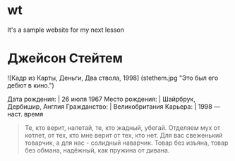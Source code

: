 # wt
It's a sample website for my next lesson

# Джейсон Стейтем
![Кадр из Карты, Деньги, Два ствола, 1998] (stethem.jpg "Это был его дебют в кино.")



Дата рождения:   |   	26 июля 1967
Место рождения:  |   Шайрбрук, Дербишир, Англия 
Гражданство:	   |   Великобритания
Карьера:	       |   	1998 — наст. время 

> Те, кто верит, налетай, те, кто жадный, убегай.
> Отделяем мух от котлет, от тех, кто мне верит от тех, кто нет.
> Для вас свеженький товарчик, а для нас - солидный наварчик.
> Товар без изъяна, товар без обмана, надёжный, как пружина от дивана.
